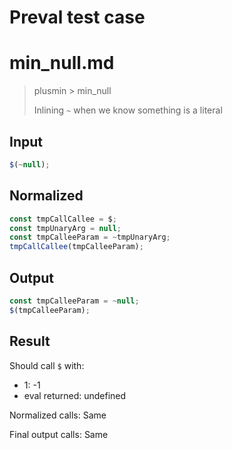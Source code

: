 # Preval test case

# min_null.md

> plusmin > min_null
>
> Inlining `~` when we know something is a literal

## Input

`````js filename=intro
$(~null);
`````

## Normalized

`````js filename=intro
const tmpCallCallee = $;
const tmpUnaryArg = null;
const tmpCalleeParam = ~tmpUnaryArg;
tmpCallCallee(tmpCalleeParam);
`````

## Output

`````js filename=intro
const tmpCalleeParam = ~null;
$(tmpCalleeParam);
`````

## Result

Should call `$` with:
 - 1: -1
 - eval returned: undefined

Normalized calls: Same

Final output calls: Same
